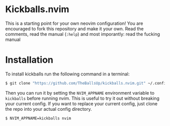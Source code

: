 # Kickballs.nvim

This is a starting point for your own neovim configuration! You are encouraged to fork this
repository and make it your own. Read the comments, read the manual (`:help`) and most imporantly:
read the fucking manual

# Installation

To install kickballs run the following command in a terminal:

```sh
$ git clone "https://github.com/TheBallsUp/kickballs.nvim.git" ~/.config/kickballs
```

Then you can run it by setting the `NVIM_APPNAME` environment variable to `kickballs` before running
nvim. This is useful to try it out without breaking your current config. If you want to replace your
current config, just clone the repo into your actual config directory.

```sh
$ NVIM_APPNAME=kickballs nvim
```
